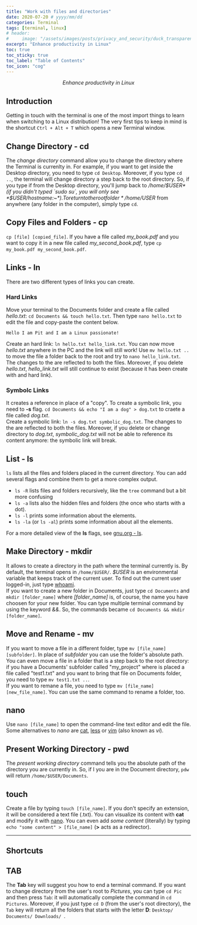 ```yaml
---
title: "Work with files and directories"
date: 2020-07-20 # yyyy/mm/dd
categories: Terminal
tags: [terminal, linux]
# header:
#     image: "/assets/images/posts/privacy_and_security/duck_transparent.gif"
excerpt: "Enhance productivity in Linux"
toc: true
toc_sticky: true
toc_label: "Table of Contents"
toc_icon: "cog"
---
```


<p align="center"><i>Enhance productivity in Linux</i></p>

## Introduction
Getting in touch with the terminal is one of the most import things to learn when switching to a Linux distribution! The very first tips to keep in mind is the shortcut `Ctrl + Alt + T` which opens a new Terminal window.

## Change Directory - cd
The *change directory* command allow you to change the directory where the Terminal is currenlty in. For example, if you want to get inside the Desktop directory, you need to type `cd Desktop`. Moreover, if you type `cd ..`, the terminal will change directory a step back to the root directory. So, if you type if from the Desktop directory, you'll jump back to */home/$USER* (if you didn't typed `sudo su`, you will only see *$USER/hostname:~$*). To return to the root folder */home/$USER* from anywhere (any folder in the computer), simply type `cd`.

## Copy Files and Folders - cp
`cp [file] [copied_file]`. If you have a file called *my_book.pdf* and you want to copy it in a new file called *my_second_book.pdf*, type `cp my_book.pdf my_second_book.pdf`.

## Links - ln
There are two different types of links you can create.

### Hard Links
Move your terminal to the Documents folder and create a file called *hello.txt*: `cd Documents && touch hello.txt`. Then type `nano hello.txt` to edit the file and copy-paste the content below.
```
Hello I am Pit and I am a Linux passionate!
```

Create an hard link: `ln hello.txt hello_link.txt`. You can now move *hello.txt* anywhere in the PC and the link will still work! Use `mv hello.txt ..` to move the file a folder back to the root and try to `nano hello_link.txt`. The changes to the are reflected to both the files. Moreover, if you delete *hello.txt*, *hello_link.txt* will still continue to exist (because it has been create with and hard link).

### Symbolc Links
It creates a reference in place of a "copy". To create a symbolic link, you need to **-s** flag. `cd Documents && echo "I am a dog" > dog.txt` to craete a file called *dog.txt*.<br>
Create a symbolic link: `ln -s dog.txt symbolic_dog.txt`. The changes to the are reflected to both the files. Moreover, if you delete or change directory to *dog.txt*, *symbolic_dog.txt* will not be able to reference its content anymore: the symbolic link will break.

## List - ls
`ls` lists all the files and folders placed in the current directory. You can add several flags and combine them to get a more complex output.<br>
- `ls -R` lists files and folders recursively, like the `tree` command but a bit more confusing
- `ls -a` lists also the hidden files and folders (the once who starts with a dot).
- `ls -l` prints some information about the elements.
- `ls -la` (or `ls -al`) prints some information about all the elements.

For a more detailed view of the **ls** flags, see [gnu.org - ls](https://www.gnu.org/software/coreutils/manual/html_node/ls-invocation.html). 

## Make Directory - mkdir
It allows to create a directory in the path where the terminal currently is. By default, the terminal opens in `/home/$USER/`. *$USER* is an environmental variable that keeps track of the current user. To find out the current user logged-in, just type [whoami](#who-am-i---whoami).<br>
If you want to create a new folder in Documents, just type `cd Documents` and `mkdir [folder_name]` where *[folder_name]* is, of course, the name you have choosen for your new folder. You can type multiple terminal command by using the keyword *&&*. So, the commands became `cd Documents && mkdir [folder_name]`.

## Move and Rename - mv
If you want to move a file in a different folder, type `mv [file_name] [subfolder]`. In place of *subfolder* you can use the folder's absolute path. You can even move a file in a folder that is a step back to the root directory: if you have a Documents' subfolder called "my_project" where is placed a file called "test1.txt" and you want to bring that file on Documents folder, you need to type `mv test1.txt ..`.<br>
If you want to remane a file, you need to type `mv [file_name] [new_file_name]`. You can use the same command to rename a folder, too.

## nano
Use `nano [file_name]` to open the command-line text editor and edit the file. Some alternatives to *nano* are [cat](https://www.howtogeek.com/424234/how-to-use-the-linux-cat-and-tac-commands/), [less](https://www.howtogeek.com/444233/how-to-use-the-less-command-on-linux/) or [vim](https://www.howtogeek.com/102468/a-beginners-guide-to-editing-text-files-with-vi/) (also known as *vi*).

## Present Working Directory - pwd
The *present working directory* command tells you the absolute path of the directory you are currently in. So, if I you are in the Document directory, `pdw` will return `/home/$USER/Documents`.

## touch
Create a file by typing `touch [file_name]`. If you don't specify an extension, it will be considered a text file (.txt). You can visualize its content with **cat** and modify it with [nano](#nano).
You can even add *some content* (literally) by typing `echo "some content" > [file_name]` (**>** acts as a redirector).

<hr>

## Shortcuts

## TAB
The **Tab** key will suggest you how to end a terminal command. If you want to change directory from the user's root to *Pictures*, you can type `cd Pic` and then press `Tab`: it will automatically complete the command in `cd Pictures`. Moreover, if you just type `cd D` (from the user's root directory), the `Tab` key will return all the folders that starts with the letter **D**: `Desktop/   Documents/ Downloads/ `.
